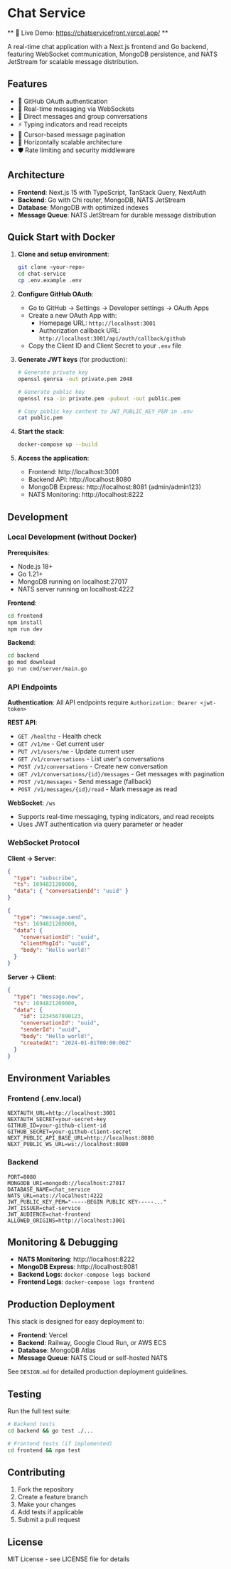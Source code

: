 # Chat Service

** 🔗 Live Demo: https://chatservicefront.vercel.app/ **

A real-time chat application with a Next.js frontend and Go backend, featuring WebSocket communication, MongoDB persistence, and NATS JetStream for scalable message distribution.

## Features

- 🔐 GitHub OAuth authentication
- 💬 Real-time messaging via WebSockets
- 📱 Direct messages and group conversations
- ⚡ Typing indicators and read receipts
- 📄 Cursor-based message pagination
- 🚀 Horizontally scalable architecture
- 🛡️ Rate limiting and security middleware

## Architecture

- **Frontend**: Next.js 15 with TypeScript, TanStack Query, NextAuth
- **Backend**: Go with Chi router, MongoDB, NATS JetStream
- **Database**: MongoDB with optimized indexes
- **Message Queue**: NATS JetStream for durable message distribution

## Quick Start with Docker

1. **Clone and setup environment**:
   ```bash
   git clone <your-repo>
   cd chat-service
   cp .env.example .env
   ```

2. **Configure GitHub OAuth**:
   - Go to GitHub → Settings → Developer settings → OAuth Apps
   - Create a new OAuth App with:
     - Homepage URL: `http://localhost:3001`
     - Authorization callback URL: `http://localhost:3001/api/auth/callback/github`
   - Copy the Client ID and Client Secret to your `.env` file

3. **Generate JWT keys** (for production):
   ```bash
   # Generate private key
   openssl genrsa -out private.pem 2048

   # Generate public key
   openssl rsa -in private.pem -pubout -out public.pem

   # Copy public key content to JWT_PUBLIC_KEY_PEM in .env
   cat public.pem
   ```

4. **Start the stack**:
   ```bash
   docker-compose up --build
   ```

5. **Access the application**:
   - Frontend: http://localhost:3001
   - Backend API: http://localhost:8080
   - MongoDB Express: http://localhost:8081 (admin/admin123)
   - NATS Monitoring: http://localhost:8222

## Development

### Local Development (without Docker)

**Prerequisites**:
- Node.js 18+
- Go 1.21+
- MongoDB running on localhost:27017
- NATS server running on localhost:4222

**Frontend**:
```bash
cd frontend
npm install
npm run dev
```

**Backend**:
```bash
cd backend
go mod download
go run cmd/server/main.go
```

### API Endpoints

**Authentication**: All API endpoints require `Authorization: Bearer <jwt-token>`

**REST API**:
- `GET /healthz` - Health check
- `GET /v1/me` - Get current user
- `PUT /v1/users/me` - Update current user
- `GET /v1/conversations` - List user's conversations
- `POST /v1/conversations` - Create new conversation
- `GET /v1/conversations/{id}/messages` - Get messages with pagination
- `POST /v1/messages` - Send message (fallback)
- `POST /v1/messages/{id}/read` - Mark message as read

**WebSocket**: `/ws`
- Supports real-time messaging, typing indicators, and read receipts
- Uses JWT authentication via query parameter or header

### WebSocket Protocol

**Client → Server**:
```json
{
  "type": "subscribe",
  "ts": 1694821200000,
  "data": { "conversationId": "uuid" }
}

{
  "type": "message.send",
  "ts": 1694821200000,
  "data": {
    "conversationId": "uuid",
    "clientMsgId": "uuid",
    "body": "Hello world!"
  }
}
```

**Server → Client**:
```json
{
  "type": "message.new",
  "ts": 1694821200000,
  "data": {
    "id": 1234567890123,
    "conversationId": "uuid",
    "senderId": "uuid",
    "body": "Hello world!",
    "createdAt": "2024-01-01T00:00:00Z"
  }
}
```

## Environment Variables

### Frontend (.env.local)
```env
NEXTAUTH_URL=http://localhost:3001
NEXTAUTH_SECRET=your-secret-key
GITHUB_ID=your-github-client-id
GITHUB_SECRET=your-github-client-secret
NEXT_PUBLIC_API_BASE_URL=http://localhost:8080
NEXT_PUBLIC_WS_URL=ws://localhost:8080
```

### Backend
```env
PORT=8080
MONGODB_URI=mongodb://localhost:27017
DATABASE_NAME=chat_service
NATS_URL=nats://localhost:4222
JWT_PUBLIC_KEY_PEM="-----BEGIN PUBLIC KEY-----..."
JWT_ISSUER=chat-service
JWT_AUDIENCE=chat-frontend
ALLOWED_ORIGINS=http://localhost:3001
```

## Monitoring & Debugging

- **NATS Monitoring**: http://localhost:8222
- **MongoDB Express**: http://localhost:8081
- **Backend Logs**: `docker-compose logs backend`
- **Frontend Logs**: `docker-compose logs frontend`

## Production Deployment

This stack is designed for easy deployment to:
- **Frontend**: Vercel
- **Backend**: Railway, Google Cloud Run, or AWS ECS
- **Database**: MongoDB Atlas
- **Message Queue**: NATS Cloud or self-hosted NATS

See `DESIGN.md` for detailed production deployment guidelines.

## Testing

Run the full test suite:
```bash
# Backend tests
cd backend && go test ./...

# Frontend tests (if implemented)
cd frontend && npm test
```

## Contributing

1. Fork the repository
2. Create a feature branch
3. Make your changes
4. Add tests if applicable
5. Submit a pull request

## License

MIT License - see LICENSE file for details